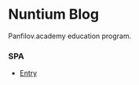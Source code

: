 # Nuntium Blog
Panfilov.academy education program.

### SPA
  - [Entry](https://executioner34.github.io/Nuntium_Blog/)
